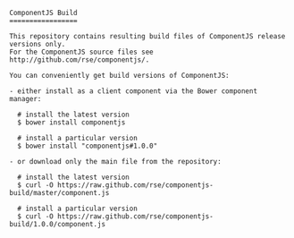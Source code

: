 
    ComponentJS Build
    =================

    This repository contains resulting build files of ComponentJS release versions only.
    For the ComponentJS source files see http://github.com/rse/componentjs/.

    You can conveniently get build versions of ComponentJS:

    - either install as a client component via the Bower component manager:

      # install the latest version
      $ bower install componentjs

      # install a particular version
      $ bower install "componentjs#1.0.0"

    - or download only the main file from the repository:

      # install the latest version
      $ curl -O https://raw.github.com/rse/componentjs-build/master/component.js

      # install a particular version
      $ curl -O https://raw.github.com/rse/componentjs-build/1.0.0/component.js

